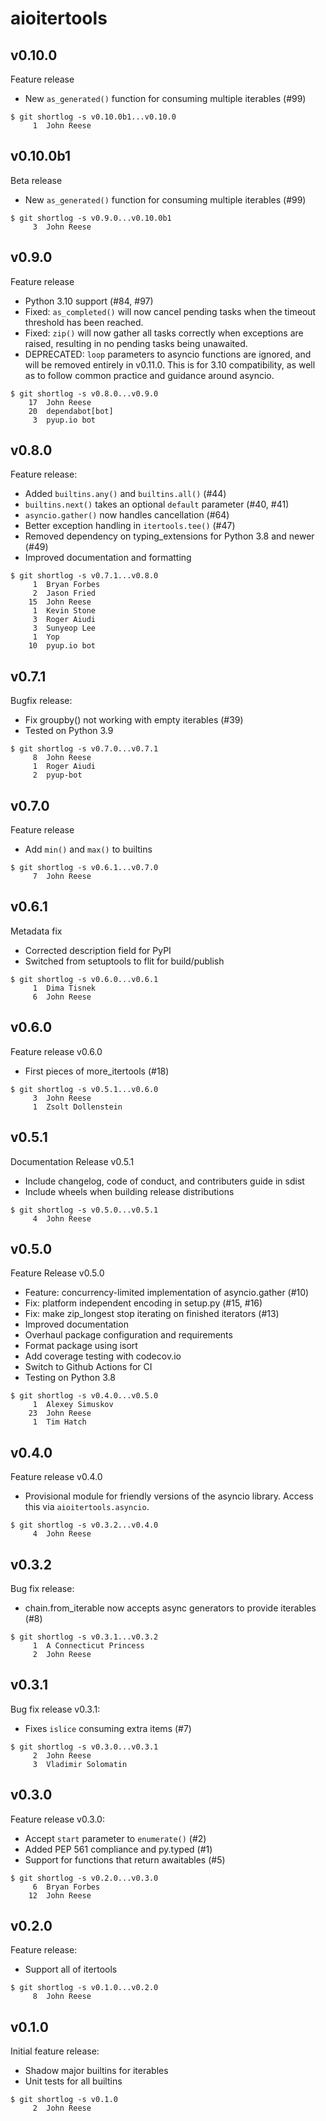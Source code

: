 aioitertools
============

v0.10.0
-------

Feature release

- New `as_generated()` function for consuming multiple iterables (#99)

```
$ git shortlog -s v0.10.0b1...v0.10.0
     1	John Reese
```


v0.10.0b1
---------

Beta release

- New `as_generated()` function for consuming multiple iterables (#99)

```
$ git shortlog -s v0.9.0...v0.10.0b1
     3	John Reese
```


v0.9.0
------

Feature release

- Python 3.10 support (#84, #97)
- Fixed: `as_completed()` will now cancel pending tasks when the timeout
  threshold has been reached.
- Fixed: `zip()` will now gather all tasks correctly when exceptions are
  raised, resulting in no pending tasks being unawaited.
- DEPRECATED: `loop` parameters to asyncio functions are ignored, and will
  be removed entirely in v0.11.0. This is for 3.10 compatibility, as well
  as to follow common practice and guidance around asyncio.

```
$ git shortlog -s v0.8.0...v0.9.0
    17	John Reese
    20	dependabot[bot]
     3	pyup.io bot
```


v0.8.0
------

Feature release:

- Added `builtins.any()` and `builtins.all()` (#44)
- `builtins.next()` takes an optional `default` parameter (#40, #41)
- `asyncio.gather()` now handles cancellation (#64)
- Better exception handling in `itertools.tee()` (#47)
- Removed dependency on typing_extensions for Python 3.8 and newer (#49)
- Improved documentation and formatting

```
$ git shortlog -s v0.7.1...v0.8.0
     1	Bryan Forbes
     2	Jason Fried
    15	John Reese
     1	Kevin Stone
     3	Roger Aiudi
     3	Sunyeop Lee
     1	Yop
    10	pyup.io bot
```


v0.7.1
------

Bugfix release:

* Fix groupby() not working with empty iterables (#39)
* Tested on Python 3.9

```
$ git shortlog -s v0.7.0...v0.7.1
     8	John Reese
     1	Roger Aiudi
     2	pyup-bot
```


v0.7.0
------

Feature release

- Add `min()` and `max()` to builtins

```
$ git shortlog -s v0.6.1...v0.7.0
     7	John Reese
```


v0.6.1
------

Metadata fix

- Corrected description field for PyPI
- Switched from setuptools to flit for build/publish

```
$ git shortlog -s v0.6.0...v0.6.1
     1	Dima Tisnek
     6	John Reese
```


v0.6.0
------

Feature release v0.6.0

- First pieces of more_itertools (#18)

```
$ git shortlog -s v0.5.1...v0.6.0
     3	John Reese
     1	Zsolt Dollenstein
```


v0.5.1
------

Documentation Release v0.5.1

- Include changelog, code of conduct, and contributers guide in sdist
- Include wheels when building release distributions

```
$ git shortlog -s v0.5.0...v0.5.1
     4	John Reese
```


v0.5.0
------

Feature Release v0.5.0

- Feature: concurrency-limited implementation of asyncio.gather (#10)
- Fix: platform independent encoding in setup.py (#15, #16)
- Fix: make zip_longest stop iterating on finished iterators (#13)
- Improved documentation
- Overhaul package configuration and requirements
- Format package using isort
- Add coverage testing with codecov.io
- Switch to Github Actions for CI
- Testing on Python 3.8

```
$ git shortlog -s v0.4.0...v0.5.0
     1	Alexey Simuskov
    23	John Reese
     1	Tim Hatch
```


v0.4.0
------

Feature release v0.4.0

- Provisional module for friendly versions of the asyncio library.
  Access this via `aioitertools.asyncio`.

```
$ git shortlog -s v0.3.2...v0.4.0
     4	John Reese
```


v0.3.2
------

Bug fix release:

- chain.from_iterable now accepts async generators to provide iterables (#8)

```
$ git shortlog -s v0.3.1...v0.3.2
     1	A Connecticut Princess
     2	John Reese
```


v0.3.1
------

Bug fix release v0.3.1:

- Fixes `islice` consuming extra items (#7)

```
$ git shortlog -s v0.3.0...v0.3.1
     2	John Reese
     3	Vladimir Solomatin
```


v0.3.0
------

Feature release v0.3.0:

- Accept `start` parameter to `enumerate()` (#2)
- Added PEP 561 compliance and py.typed (#1)
- Support for functions that return awaitables (#5)

```
$ git shortlog -s v0.2.0...v0.3.0
     6	Bryan Forbes
    12	John Reese
```


v0.2.0
------

Feature release:

- Support all of itertools

```
$ git shortlog -s v0.1.0...v0.2.0
     8	John Reese
```


v0.1.0
------

Initial feature release:

- Shadow major builtins for iterables
- Unit tests for all builtins

```
$ git shortlog -s v0.1.0
     2	John Reese
```

